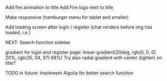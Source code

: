 Add fire animation to title
Add Fire logo next to title

Make responsive (hamburger menu for tablet and smaller)

Add loading screen after login / register (chat renders before img has loaded, i.e.)

NEXT: Search function sidebar

gradient for login and register page: linear-gradient(20deg, rgb(0, 0, 0) 20%, rgb(35, 34, 37) 68%)
Try also radial gradient with center (lighter) on title?

TODO in future: Implement Algolia for better search function